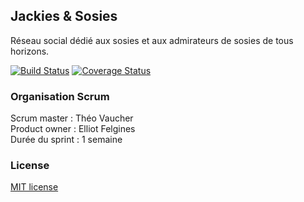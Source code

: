 ## Jackies & Sosies
Réseau social dédié aux sosies et aux admirateurs de sosies de tous horizons.

[![Build Status](https://travis-ci.org/M2DLG4/JackiesEtSosies.svg)](https://travis-ci.org/M2DLG4/JackiesEtSosies)
[![Coverage Status](https://coveralls.io/repos/M2DLG4/JackiesEtSosies/badge.svg?branch=master&service=github)](https://coveralls.io/github/M2DLG4/JackiesEtSosies?branch=master)


### Organisation Scrum

Scrum master : Théo Vaucher  
Product owner : Elliot Felgines  
Durée du sprint : 1 semaine

### License

[MIT license](http://opensource.org/licenses/MIT)
